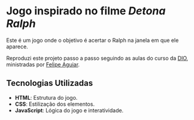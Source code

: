 # Jogo inspirado no filme *Detona Ralph*

Este é um jogo onde o objetivo é acertar o Ralph na janela em que ele aparece. 

Reproduzi este projeto passo a passo seguindo as aulas do curso da [DIO](https://github.com/digitalinnovationone), ministradas por [Felipe Aguiar](https://github.com/felipeAguiarCode).

## Tecnologias Utilizadas

- **HTML**: Estrutura do jogo.
- **CSS**: Estilização dos elementos.
- **JavaScript**: Lógica do jogo e interatividade.
